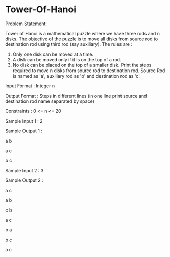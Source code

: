 # Tower-Of-Hanoi

Problem Statement: 

Tower of Hanoi is a mathematical puzzle where we have three rods and n disks. The objective of the puzzle is to move all disks from source rod to destination rod using third rod (say auxiliary). 
The rules are :
  1) Only one disk can be moved at a time.
  2) A disk can be moved only if it is on the top of a rod.
  3) No disk can be placed on the top of a smaller disk.
Print the steps required to move n disks from source rod to destination rod.
Source Rod is named as 'a', auxiliary rod as 'b' and destination rod as 'c'.

Input Format :
  Integer n

Output Format :
  Steps in different lines (in one line print source and destination rod name separated by space)

Constraints :
0 <= n <= 20

Sample Input 1 :
  2

Sample Output 1 :

a b

a c

b c

Sample Input 2 :
  3

Sample Output 2 :

a c

a b

c b

a c

b a

b c

a c
